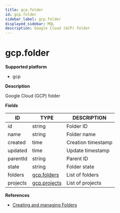 ```yaml
---
title: gcp.folder
id: gcp.folder
sidebar_label: gcp.folder
displayed_sidebar: MQL
description: Google Cloud (GCP) folder
---
```


# gcp.folder

**Supported platform**

- gcp

**Description**

Google Cloud (GCP) folder

**Fields**

| ID       | TYPE                            | DESCRIPTION        |
| -------- | ------------------------------- | ------------------ |
| id       | string                          | Folder ID          |
| name     | string                          | Folder name        |
| created  | time                            | Creation timestamp |
| updated  | time                            | Update timestamp   |
| parentId | string                          | Parent ID          |
| state    | string                          | Folder state       |
| folders  | [gcp.folders](gcp.folders.md)   | List of folders    |
| projects | [gcp.projects](gcp.projects.md) | List of projects   |

**References**

- [Creating and managing Folders](https://cloud.google.com/resource-manager/docs/creating-managing-folders)
